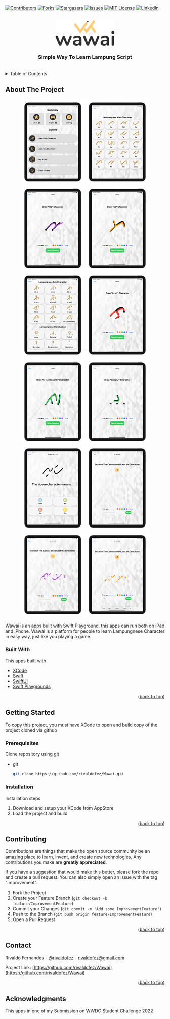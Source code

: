 <div id="top"></div>

[![Contributors][contributors-shield]][contributors-url]
[![Forks][forks-shield]][forks-url]
[![Stargazers][stars-shield]][stars-url]
[![Issues][issues-shield]][issues-url]
[![MIT License][license-shield]][license-url]
[![LinkedIn][linkedin-shield]][linkedin-url]


<!-- PROJECT LOGO -->
<br />
<div align="center">
  <a href="https://github.com/rivaldofez/Wawai">
    <img src="images/logo.png" alt="Logo"height="80">
  </a>

  <h3 align="center">Simple Way To Learn Lampung Script</h3>
  </br>
</div>



<!-- TABLE OF CONTENTS -->
<details>
  <summary>Table of Contents</summary>
  <ol>
    <li>
      <a href="#about-the-project">About The Project</a>
      <ul>
        <li><a href="#built-with">Built With</a></li>
      </ul>
    </li>
    <li>
      <a href="#getting-started">Getting Started</a>
      <ul>
        <li><a href="#prerequisites">Prerequisites</a></li>
        <li><a href="#installation">Installation</a></li>
      </ul>
    </li>
    <li><a href="#contributing">Contributing</a></li>
    <li><a href="#contact">Contact</a></li>
    <li><a href="#acknowledgments">Acknowledgments</a></li>
  </ol>
</details>



<!-- ABOUT THE PROJECT -->
## About The Project

<p align="middle">
  <img src="images/image_1.png" width="200" />
  <img src="images/image_2.png" width="200" />
  <img src="images/image_3.png" width="200" />
  <img src="images/image_4.png" width="200" />
  <img src="images/image_5.png" width="200" />
  <img src="images/image_6.png" width="200" />
  <img src="images/image_7.png" width="200" />
  <img src="images/image_8.png" width="200" />
  <img src="images/image_9.png" width="200" />
  <img src="images/image_10.png" width="200" />
  <img src="images/image_11.png" width="200" />
  <img src="images/image_12.png" width="200" />
</p>

Wawai is an apps built with Swift Playground, this apps can run both on iPad and iPhone. Wawai is a platform for people to learn Lampungnese Character in easy way, just like you playing a game.


### Built With

This apps built with

* [XCode](https://developer.apple.com/xcode/)
* [Swift](https://developer.apple.com/swift/)
* [SwiftUI](https://developer.apple.com/documentation/swiftui)
* [Swift Playgrounds](https://www.apple.com/swift/playgrounds/)

<p align="right">(<a href="#top">back to top</a>)</p>



<!-- GETTING STARTED -->
## Getting Started

To copy this project, you must have XCode to open and build copy of the project cloned via github

### Prerequisites

Clone repository using git
* git
  ```sh
  git clone https://github.com/rivaldofez/Wawai.git
  ```

### Installation

Installation steps

1. Download and setup your XCode from AppStore
2. Load the project and build

<p align="right">(<a href="#top">back to top</a>)</p>


<!-- CONTRIBUTING -->
## Contributing

Contributions are things that make the open source community be an amazing place to learn, invent, and create new technologies. Any contributions you make are **greatly appreciated**.

If you have a suggestion that would make this better, please fork the repo and create a pull request. You can also simply open an issue with the tag "improvement".

1. Fork the Project
2. Create your Feature Branch (`git checkout -b feature/ImprovementFeature`)
3. Commit your Changes (`git commit -m 'Add some ImprovementFeature'`)
4. Push to the Branch (`git push origin feature/ImprovementFeature`)
5. Open a Pull Request

<p align="right">(<a href="#top">back to top</a>)</p>


<!-- CONTACT -->
## Contact

Rivaldo Fernandes - [@rivaldofez](https://Wawai.com/rivaldofez) - rivaldofez@gmail.com

Project Link: [https://github.com/rivaldofez/Wawai](https://github.com/rivaldofez/Wawai)

<p align="right">(<a href="#top">back to top</a>)</p>



<!-- ACKNOWLEDGMENTS -->
## Acknowledgments

This apps in one of my Submission on WWDC Student Challenge 2022

<!-- MARKDOWN LINKS & IMAGES -->
<!-- https://www.markdownguide.org/basic-syntax/#reference-style-links -->
[contributors-shield]: https://img.shields.io/github/contributors/rivaldofez/Wawai.svg?style=for-the-badge

[contributors-url]: https://github.com/rivaldofez/Wawai/graphs/contributors

[forks-shield]: https://img.shields.io/github/forks/rivaldofez/Wawai.svg?style=for-the-badge

[forks-url]: https://github.com/rivaldofez/Wawai/network/members

[stars-shield]: https://img.shields.io/github/stars/rivaldofez/Wawai.svg?style=for-the-badge

[stars-url]: https://github.com/rivaldofez/Wawai/stargazers

[issues-shield]: https://img.shields.io/github/issues/rivaldofez/Wawai.svg?style=for-the-badge

[issues-url]: https://github.com/rivaldofez/Wawai/issues

[license-shield]: https://img.shields.io/github/license/rivaldofez/Wawai.svg?style=for-the-badge

[license-url]: https://github.com/rivaldofez/Wawai/blob/master/LICENSE.txt

[linkedin-shield]: https://img.shields.io/badge/-LinkedIn-black.svg?style=for-the-badge&logo=linkedin&colorB=555

[linkedin-url]: https://www.linkedin.com/in/rivaldofez